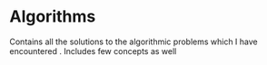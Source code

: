 # Algorithms

Contains all the solutions to the algorithmic problems which I have encountered .
Includes few concepts as well 

